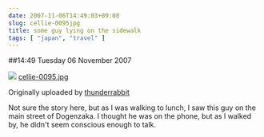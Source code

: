 ```yaml
---
date: 2007-11-06T14:49:03+09:00
slug: cellie-0095jpg
title: some guy lying on the sidewalk
tags: [ "japan", "travel" ]
---
```


##14:49 Tuesday 06 November 2007

[![](https://farm3.static.flickr.com/2247/1884116500_e9a2a1bba7.jpg)](https://www.flickr.com/photos/thunderrabbit/1884116500/)
[cellie-0095.jpg](https://www.flickr.com/photos/thunderrabbit/1884116500/)

Originally uploaded by [thunderrabbit](https://www.flickr.com/people/thunderrabbit/)


Not sure the story here, but as I was walking to lunch, I saw this guy on the main street of Dogenzaka.  I thought he was on the phone, but as I walked by, he didn't seem conscious enough to talk.
